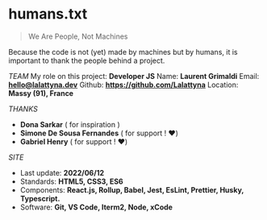 # humans.txt

> We Are People, Not Machines

Because the code is not (yet) made by machines but by humans, it is important to thank the people behind a project.

_TEAM_
My role on this project: **Developer JS**
Name: **Laurent Grimaldi**
Email: **hello@lalattyna.dev**
Github: **https://github.com/Lalattyna**
Location: **Massy (91), France**

_THANKS_

- **Dona Sarkar** ( for inspiration )
- **Simone De Sousa Fernandes** ( for support ! ❤️)
- **Gabriel Henry** ( for support ! ❤️)

_SITE_

- Last update: **2022/06/12**
- Standards: **HTML5, CSS3, ES6**
- Components: **React.js, Rollup, Babel, Jest, EsLint, Prettier, Husky, Typescript.**
- Software: **Git, VS Code, Iterm2, Node, xCode**
